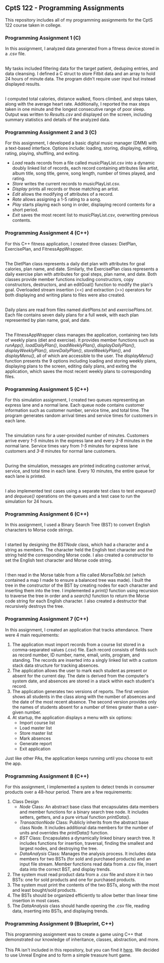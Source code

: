 ## CptS 122 - Programming Assignments
This repository includes all of my programming assignments for the CptS 122 course taken in college.

### Programming Assignment 1 (C)
In this assignment, I analyzed data generated from a fitness device stored in a .csv file.<br><br>

My tasks included filtering data for the target patient, deduping entries, and data cleansing. I defined a C struct to store Fitbit data and an array to hold 24 hours of minute data. The program didn't require user input but instead displayed results.<br><br>

I computed total calories, distance walked, floors climbed, and steps taken, along with the average heart rate. Additionally, I reported the max steps taken in one minute and the longest consecutive range of poor sleep. Output was written to _Results.csv_ and displayed on the screen, including summary statistics and details of the analyzed data.

### Programming Assignment 2 and 3 (C)
For this assignment, I developed a basic digital music manager (DMM) with a text-based interface. Options include: loading, storing, displaying, editing, rating, playing, shuffling, and exiting.<br>
- _Load_ reads records from a file called musicPlayList.csv into a dynamic doubly linked list of records, each record containing attributes like artist, album title, song title, genre, song length, number of times played, and rating.
- _Store_ writes the current records to musicPlayList.csv.
- _Display_ prints all records or those matching an artist.
- _Edit_ allows the modifying of attributes of a record.
- _Rate_ allows assigning a 1-5 rating to a song.
- _Play_ starts playing each song in order, displaying record contents for a short period.
- _Exit_ saves the most recent list to musicPlayList.csv, overwriting previous contents.

### Programming Assignment 4 (C++)
For this C++ fitness application, I created three classes: DietPlan, ExercisePlan, and FitnessAppWrapper.<br><br>

The DietPlan class represents a daily diet plan with attributes for goal calories, plan name, and date. Similarly, the ExercisePlan class represents a daily exercise plan with attributes for goal steps, plan name, and date. Both classes provide member functions including constructors, copy constructors, destructors, and an editGoal() function to modify the plan's goal. Overloaded stream insertion (<<) and extraction (>>) operators for both displaying and writing plans to files were also created.<br><br>

Daily plans are read from files named _dietPlans.txt_ and _exercisePlans.txt_. Each file contains seven daily plans for a full week, with each plan represented by plan name, goal, and date.<br><br>

The FitnessAppWrapper class manages the application, containing two lists of weekly plans (diet and exercise). It provides member functions such as _runApp()_, _loadDailyPlan()_, _loadWeeklyPlan()_, _displayDailyPlan()_, _displayWeeklyPlan()_, _storeDailyPlan()_, _storeWeeklyPlan()_, and _displayMenu()_, all of which are accessible to the user. The _displayMenu()_ function presents the 9 options including loading and storing weekly plans, displaying plans to the screen, editing daily plans, and exiting the application, which saves the most recent weekly plans to corresponding files.

### Programming Assignment 5 (C++)
For this simulation assignment, I created two queues representing an express lane and a normal lane. Each queue node contains customer information such as customer number, service time, and total time. The program generates random arrival times and service times for customers in each lane.<br><br>

The simulation runs for a user-provided number of minutes. Customers arrive every _1-5_ minutes in the express lane and every _3-8_ minutes in the normal lane. Service times vary from _1-5_ minutes for express lane customers and _3-8_ minutes for normal lane customers.<br><br>

During the simulation, messages are printed indicating customer arrival, service, and total time in each lane. Every 10 minutes, the entire queue for each lane is printed.<br><br>

I also implemented test cases using a separate test class to test _enqueue()_ and _dequeue()_ operations on the queues and a test case to run the simulation for 24 hours.

### Programming Assignment 6 (C++)
In this assignment, I used a Binary Search Tree (BST) to convert English characters to Morse code strings.<br><br>

I started by designing the _BSTNode_ class, which had a character and a string as members. The character held the English text character and the string held the corresponding Morse code. I also created a constructor to set the English text character and Morse code string.<br><br>

I then read in the Morse table from a file called _MorseTable.txt_ (which contained a map I made to ensure a balanced tree was made). I built the tree in the constructor of the BST by creating nodes for each character and inserting them into the tree. I implemented a _print()_ function using recursion to traverse the tree in order and a _search()_ function to return the Morse code string for each English character. I also created a destructor that recursively destroys the tree.

### Programming Assignment 7 (C++)
In this assignment, I created an application that tracks attendance. There were 4 main requirements:
1. The application must import records from a course list stored in a comma-separated values (.csv) file. Each record consists of fields such as record number, ID number, name, email, units, program, and standing. The records are inserted into a singly linked list with a custom stack data structure for tracking absences.
2. The application allows the user to mark each student as present or absent for the current day. The date is derived from the computer's system date, and absences are stored in a stack within each student's record.
3. The application generates two versions of reports. The first version shows all students in the class along with the number of absences and the date of the most recent absence. The second version provides only the names of students absent for a number of times greater than a user-given number.
4. At startup, the application displays a menu with six options:
    - Import course list
    - Load master list
    - Store master list
    - Mark absences
    - Generate report
    - Exit application

Just like other PAs, the application keeps running until you choose to exit the app.

### Programming Assignment 8 (C++)
For this assignment, I implemented a system to detect trends in consumer products over a 48-hour period. There are a few requirements:
1. Class Design
    - _Node_ Class: An abstract base class that encapsulates data members and member functions for a binary search tree node. It includes setters, getters, and a pure virtual function _printData()_.
    - _TransactionNode_ Class: Publicly inherits from the abstract base class Node. It includes additional data members for the number of units and overrides the _printData()_ function.
    - _BST_ Class: Encapsulates a dynamically linked binary search tree. It includes functions for insertion, traversal, finding the smallest and largest nodes, and destroying the tree.
    - _DataAnalysis_ Class: Manages the analysis process. It includes data members for two BSTs (for sold and purchased products) and an input file stream. Member functions read data from a .csv file, insert data into the correct BST, and display trends.
2. The system must read product data from a .csv file and store it in two BSTs: one for sold products and one for purchased products.
3. The system must print the contents of the two BSTs, along with the most and least bought/sold products.
4. The BSTs should be organized efficiently to allow better than linear time insertion in most cases.
5. The _DataAnalysis_ class should handle opening the .csv file, reading data, inserting into BSTs, and displaying trends.

### Programming Assignment 9 (Blueprint, C++)
This programming assignment was to create a game using C++ that demonstrated our knowledge of inheritance, classes, abstraction, and more.<br><br>
This PA isn't included in this repository, but you can find it [here](https://github.com/aryputh/cpts-122-final). We decided to use Unreal Engine and to form a simple treasure hunt game.
